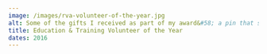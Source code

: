 ```yaml
---
image: /images/rva-volunteer-of-the-year.jpg
alt: Some of the gifts I received as part of my award&#58; a pin that says "Feminist as Fuck", a sticker that says "I FIGHT RAPE CULTURE", and an illustrated sticker of a woman's reproductive system that reads "Feminism is cool."
title: Education & Training Volunteer of the Year
dates: 2016
---
```

